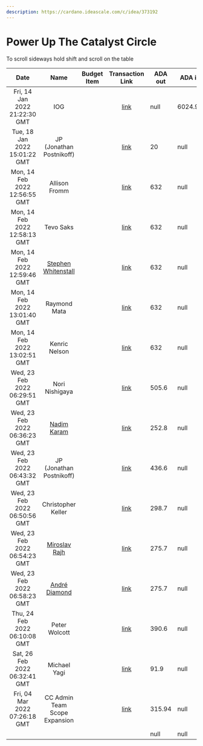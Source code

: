 ```yaml
---
description: https://cardano.ideascale.com/c/idea/373192
---
```


# Power Up The Catalyst Circle

To scroll sideways hold shift and scroll on the table

<table><thead><tr><th align="center">Date</th><th align="center">Name</th><th data-type="select">Budget Item</th><th align="center">Transaction Link</th><th data-type="number">ADA out</th><th data-type="number">ADA in</th><th>Balance</th></tr></thead><tbody><tr><td align="center">Fri, 14 Jan 2022 21:22:30 GMT</td><td align="center">IOG</td><td></td><td align="center"><a href="https://raw.githubusercontent.com/cctreasury/Treasury-system/main/Transactions/Fund6/Power-Up-The-Catalyst-Circle/Incoming-IOG/1642563822034-IOG.json">link</a></td><td>null</td><td>6024.93</td><td>6024.93</td></tr><tr><td align="center">Tue, 18 Jan 2022 15:01:22 GMT</td><td align="center">JP (Jonathan Postnikoff)</td><td></td><td align="center"><a href="https://raw.githubusercontent.com/cctreasury/Treasury-system/main/Transactions/Fund6/Power-Up-The-Catalyst-Circle/CC-Admin-Comm-Org-tools/1642563878034-JP-(Jonathan-Postnikoff).json">link</a></td><td>20</td><td>null</td><td>6003.57</td></tr><tr><td align="center">Mon, 14 Feb 2022 12:56:55 GMT</td><td align="center">Allison Fromm</td><td></td><td align="center"><a href="https://raw.githubusercontent.com/cctreasury/Treasury-system/main/Transactions/Fund6/Power-Up-The-Catalyst-Circle/CC-member-remuneration/1644843415411-Allison-Fromm.json">link</a></td><td>632</td><td>null</td><td>5372.22</td></tr><tr><td align="center">Mon, 14 Feb 2022 12:58:13 GMT</td><td align="center">Tevo Saks</td><td></td><td align="center"><a href="https://raw.githubusercontent.com/cctreasury/Treasury-system/main/Transactions/Fund6/Power-Up-The-Catalyst-Circle/CC-member-remuneration/1644843493304-Tevo-Saks.json">link</a></td><td>632</td><td>null</td><td>4740.05</td></tr><tr><td align="center">Mon, 14 Feb 2022 12:59:46 GMT</td><td align="center"><a href="https://github.com/miroslavrajh/Catalyst-members/blob/main/profiles/W/Stephen-Whitenstall.md">Stephen Whitenstall</a></td><td></td><td align="center"><a href="https://raw.githubusercontent.com/cctreasury/Treasury-system/main/Transactions/Fund6/Power-Up-The-Catalyst-Circle/CC-member-remuneration/1644843586465-Stephan-Whitenstall.json">link</a></td><td>632</td><td>null</td><td>4107.88</td></tr><tr><td align="center">Mon, 14 Feb 2022 13:01:40 GMT</td><td align="center">Raymond Mata</td><td></td><td align="center"><a href="https://raw.githubusercontent.com/cctreasury/Treasury-system/main/Transactions/Fund6/Power-Up-The-Catalyst-Circle/CC-member-remuneration/1644843700373-Raymond-Mata.json">link</a></td><td>632</td><td>null</td><td>3475.71</td></tr><tr><td align="center">Mon, 14 Feb 2022 13:02:51 GMT</td><td align="center">Kenric Nelson</td><td></td><td align="center"><a href="https://raw.githubusercontent.com/cctreasury/Treasury-system/main/Transactions/Fund6/Power-Up-The-Catalyst-Circle/CC-member-remuneration/1644843771535-Kenric-Nelson.json">link</a></td><td>632</td><td>null</td><td>2843.54</td></tr><tr><td align="center">Wed, 23 Feb 2022 06:29:51 GMT</td><td align="center">Nori Nishigaya</td><td></td><td align="center"><a href="https://raw.githubusercontent.com/cctreasury/Treasury-system/main/Transactions/Fund6/Power-Up-The-Catalyst-Circle/CC-Admin-staff-remuneration/1645597791340-Nori-Nishigaya.json">link</a></td><td>505.6</td><td>null</td><td>2337.94</td></tr><tr><td align="center">Wed, 23 Feb 2022 06:36:23 GMT</td><td align="center"><a href="https://github.com/miroslavrajh/Catalyst-members/blob/main/profiles/K/Nadim-Karam.md">Nadim Karam</a></td><td></td><td align="center"><a href="https://raw.githubusercontent.com/cctreasury/Treasury-system/main/Transactions/Fund6/Power-Up-The-Catalyst-Circle/CC-Admin-staff-remuneration/1645598183463-Nadim-Karam.json">link</a></td><td>252.8</td><td>null</td><td>2085.14</td></tr><tr><td align="center">Wed, 23 Feb 2022 06:43:32 GMT</td><td align="center">JP (Jonathan Postnikoff)</td><td></td><td align="center"><a href="https://raw.githubusercontent.com/cctreasury/Treasury-system/main/Transactions/Fund6/Power-Up-The-Catalyst-Circle/CC-Admin-staff-remuneration/1645598612493-JP-(Jonathan-Postnikoff).json">link</a></td><td>436.6</td><td>null</td><td>1648.54</td></tr><tr><td align="center">Wed, 23 Feb 2022 06:50:56 GMT</td><td align="center">Christopher Keller</td><td></td><td align="center"><a href="https://raw.githubusercontent.com/cctreasury/Treasury-system/main/Transactions/Fund6/Power-Up-The-Catalyst-Circle/CC-Admin-staff-remuneration/1645599056978-Christopher-Keller.json">link</a></td><td>298.7</td><td>null</td><td>1349.84</td></tr><tr><td align="center">Wed, 23 Feb 2022 06:54:23 GMT</td><td align="center"><a href="https://github.com/miroslavrajh/Catalyst-members/blob/main/profiles/R/Miroslav-Rajh.md">Miroslav Rajh</a></td><td></td><td align="center"><a href="https://raw.githubusercontent.com/cctreasury/Treasury-system/main/Transactions/Fund6/Power-Up-The-Catalyst-Circle/CC-Admin-staff-remuneration/1645599263195-Miroslav-Rajh.json">link</a></td><td>275.7</td><td>null</td><td>1074.14</td></tr><tr><td align="center">Wed, 23 Feb 2022 06:58:23 GMT</td><td align="center"><a href="https://github.com/miroslavrajh/Catalyst-members/blob/main/profiles/D/Andre-Diamond.md">André Diamond</a></td><td></td><td align="center"><a href="https://raw.githubusercontent.com/cctreasury/Treasury-system/main/Transactions/Fund6/Power-Up-The-Catalyst-Circle/CC-Admin-staff-remuneration/1645599503481-Andr%C3%A9-Diamond.json">link</a></td><td>275.7</td><td>null</td><td>798.44</td></tr><tr><td align="center">Thu, 24 Feb 2022 06:10:08 GMT</td><td align="center">Peter Wolcott</td><td></td><td align="center"><a href="https://raw.githubusercontent.com/cctreasury/Treasury-system/main/Transactions/Fund6/Power-Up-The-Catalyst-Circle/CC-Admin-staff-remuneration/1645683008072-Peter-Wolcott.json">link</a></td><td>390.6</td><td>null</td><td>407.84</td></tr><tr><td align="center">Sat, 26 Feb 2022 06:32:41 GMT</td><td align="center">Michael Yagi</td><td></td><td align="center"><a href="https://raw.githubusercontent.com/cctreasury/Treasury-system/main/Transactions/Fund6/Power-Up-The-Catalyst-Circle/CC-Admin-staff-remuneration/1645857161867-Michael-Yagi.json">link</a></td><td>91.9</td><td>null</td><td>315.94</td></tr><tr><td align="center">Fri, 04 Mar 2022 07:26:18 GMT</td><td align="center">CC Admin Team Scope Expansion</td><td></td><td align="center"><a href="https://raw.githubusercontent.com/cctreasury/Treasury-system/main/Transactions/Fund6/Power-Up-The-Catalyst-Circle/Other/1646378778661-CC-Admin-Team-Scope-Expansion.json">link</a></td><td>315.94</td><td>null</td><td>0</td></tr><tr><td align="center"></td><td align="center"></td><td></td><td align="center"></td><td>null</td><td>null</td><td></td></tr></tbody></table>
